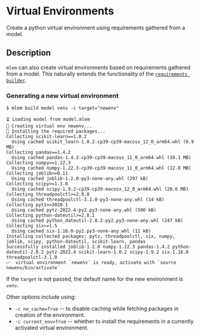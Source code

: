 # Virtual Environments

Create a python virtual environment using requirements gathered from a model.

## Description

`mlem` can also create virtual environments based on requirements gathered from
a model. This naturally extends the functionality of the
[`requirements builder`](/doc/object-reference/build/requirements).

### Generating a new virtual environment

```cli
$ mlem build model venv -c target="newenv"

⏳️ Loading model from model.mlem
💼 Creating virtual env newenv...
💼 Installing the required packages...
Collecting scikit-learn==1.0.2
  Using cached scikit_learn-1.0.2-cp39-cp39-macosx_12_0_arm64.whl (6.9 MB)
Collecting pandas==1.4.2
  Using cached pandas-1.4.2-cp39-cp39-macosx_11_0_arm64.whl (10.1 MB)
Collecting numpy==1.22.3
  Using cached numpy-1.22.3-cp39-cp39-macosx_11_0_arm64.whl (12.8 MB)
Collecting joblib>=0.11
  Using cached joblib-1.2.0-py3-none-any.whl (297 kB)
Collecting scipy>=1.1.0
  Using cached scipy-1.9.2-cp39-cp39-macosx_12_0_arm64.whl (28.6 MB)
Collecting threadpoolctl>=2.0.0
  Using cached threadpoolctl-3.1.0-py3-none-any.whl (14 kB)
Collecting pytz>=2020.1
  Using cached pytz-2022.4-py2.py3-none-any.whl (500 kB)
Collecting python-dateutil>=2.8.1
  Using cached python_dateutil-2.8.2-py2.py3-none-any.whl (247 kB)
Collecting six>=1.5
  Using cached six-1.16.0-py2.py3-none-any.whl (11 kB)
Installing collected packages: pytz, threadpoolctl, six, numpy, joblib, scipy, python-dateutil, scikit-learn, pandas
Successfully installed joblib-1.2.0 numpy-1.22.3 pandas-1.4.2 python-dateutil-2.8.2 pytz-2022.4 scikit-learn-1.0.2 scipy-1.9.2 six-1.16.0 threadpoolctl-3.1.0
✅  virtual environment `newenv` is ready, activate with `source newenv/bin/activate`
```

If the `target` is not passed, the default name for the new environment is
`venv`.

Other options include using:

- `-c no_cache=True` -- to disable caching while fetching packages in creation
  of the environment.
- `-c current_env=True` -- whether to install the requirements in a currently
  activated virtual environment.
